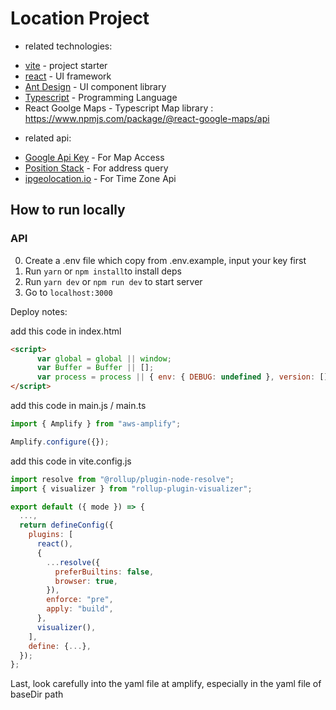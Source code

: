 # Location Project

- related technologies:
* <a href="https://vitejs.dev/guide/#scaffolding-your-first-vite-project">vite</a> - project starter
* <a href="https://reactjs.org/">react</a> - UI framework
* <a href="https://ant.design/">Ant Design</a> - UI component library
* <a href="https://www.typescriptlang.org/">Typescript</a> - Programming Language
* React Goolge Maps - Typescript Map library : https://www.npmjs.com/package/@react-google-maps/api

- related api:
* <a href="https://developers.google.com/maps/documentation/javascript/get-api-key">Google Api Key</a> - For Map Access
* <a href="https://positionstack.com/documentation">Position Stack</a> - For address query
* <a href="https://ipgeolocation.io/">ipgeolocation.io</a> - For Time Zone Api

## How to run locally

### API

0. Create a .env file which copy from .env.example, input your key first
1. Run `yarn` or `npm install`to install deps
2. Run `yarn dev` or `npm run dev` to start server
3. Go to `localhost:3000`

Deploy notes:

add this code in index.html

```html
<script>
      var global = global || window;
      var Buffer = Buffer || [];
      var process = process || { env: { DEBUG: undefined }, version: [] };
</script>
```
add this code in main.js / main.ts

```js
import { Amplify } from "aws-amplify";

Amplify.configure({});
```
add this code in vite.config.js

```js
import resolve from "@rollup/plugin-node-resolve";
import { visualizer } from "rollup-plugin-visualizer";

export default ({ mode }) => {
  ...,
  return defineConfig({
    plugins: [
      react(),
      {
        ...resolve({
          preferBuiltins: false,
          browser: true,
        }),
        enforce: "pre",
        apply: "build",
      },
      visualizer(),
    ],
    define: {...},
  });
};
```
Last, look carefully into the yaml file at amplify, especially in the yaml file of baseDir path
